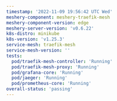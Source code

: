 ```yaml
---
timestamp: '2022-11-09 19:56:42 UTC Wed'
meshery-component: meshery-traefik-mesh
meshery-component-version: edge
meshery-server-version: 'v0.6.22'
k8s-distro: minikube
k8s-version: 'v1.25.3'
service-mesh: traefik-mesh
service-mesh-version: ''
tests:
  pod/traefik-mesh-controller: 'Running'
  pod/traefik-mesh-proxy: 'Running'
  pod/grafana-core: 'Running'
  pod/jaeger: 'Running'
  pod/prometheus-core: 'Running'
overall-status: 'passing'
---
```

